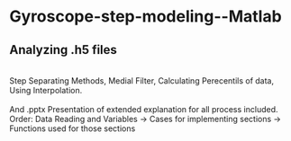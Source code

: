 # Gyroscope-step-modeling--Matlab
Analyzing .h5 files<br />
--------------------------
<br />
 Step Separating Methods, Medial Filter, Calculating Perecentils of data, Using Interpolation.
<br /><br />
 And .pptx Presentation of extended explanation for all process included. 
<br />
Order: Data Reading and Variables -> Cases for implementing sections -> Functions used for those sections
